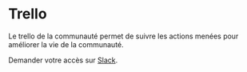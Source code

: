 # Trello

Le trello de la communauté permet de suivre les actions menées pour améliorer la vie de la communauté.

Demander votre accès sur [Slack](https://app.slack.com/client/T04C2PSNY/C1W35DTBP).

